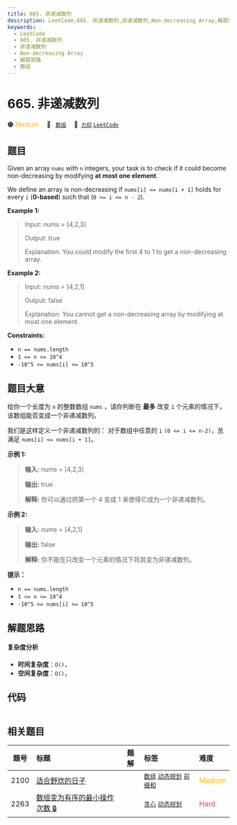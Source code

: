 ```yaml
---
title: 665. 非递减数列
description: LeetCode,665. 非递减数列,非递减数列,Non-decreasing Array,解题思路,数组
keywords:
  - LeetCode
  - 665. 非递减数列
  - 非递减数列
  - Non-decreasing Array
  - 解题思路
  - 数组
---
```


# 665. 非递减数列

🟠 <font color=#ffb800>Medium</font>&emsp; 🔖&ensp; [`数组`](/tag/array.md)&emsp; 🔗&ensp;[`力扣`](https://leetcode.cn/problems/non-decreasing-array) [`LeetCode`](https://leetcode.com/problems/non-decreasing-array)

## 题目

Given an array `nums` with `n` integers, your task is to check if it could
become non-decreasing by modifying **at most one element**.

We define an array is non-decreasing if `nums[i] <= nums[i + 1]` holds for
every `i` (**0-based**) such that (`0 <= i <= n - 2`).



**Example 1:**

> Input: nums = [4,2,3]
> 
> Output: true
> 
> Explanation: You could modify the first 4 to 1 to get a non-decreasing array.

**Example 2:**

> Input: nums = [4,2,1]
> 
> Output: false
> 
> Explanation: You cannot get a non-decreasing array by modifying at most one element.

**Constraints:**

  * `n == nums.length`
  * `1 <= n <= 10^4`
  * `-10^5 <= nums[i] <= 10^5`


## 题目大意

给你一个长度为 `n` 的整数数组 `nums` ，请你判断在 **最多** 改变 `1` 个元素的情况下，该数组能否变成一个非递减数列。

我们是这样定义一个非递减数列的： 对于数组中任意的 `i` `(0 <= i <= n-2)`，总满足 `nums[i] <= nums[i + 1]`。



**示例 1:**

> 
> 
> 
> 
> 
> **输入:** nums = [4,2,3]
> 
> **输出:** true
> 
> **解释:** 你可以通过把第一个 4 变成 1 来使得它成为一个非递减数列。
> 
> 

**示例 2:**

> 
> 
> 
> 
> 
> **输入:** nums = [4,2,1]
> 
> **输出:** false
> 
> **解释:** 你不能在只改变一个元素的情况下将其变为非递减数列。
> 
> 



**提示：**

  * `n == nums.length`
  * `1 <= n <= 10^4`
  * `-10^5 <= nums[i] <= 10^5`


## 解题思路

#### 复杂度分析

- **时间复杂度**：`O()`，
- **空间复杂度**：`O()`，

## 代码

```javascript

```

## 相关题目

<!-- prettier-ignore -->
| 题号 | 标题 | 题解 | 标签 | 难度 |
| :------: | :------ | :------: | :------ | :------ |
| 2100 | [适合野炊的日子](https://leetcode.com/problems/find-good-days-to-rob-the-bank) |  |  [`数组`](/tag/array.md) [`动态规划`](/tag/dynamic-programming.md) [`前缀和`](/tag/prefix-sum.md) | <font color=#ffb800>Medium</font> |
| 2263 | [数组变为有序的最小操作次数 🔒](https://leetcode.com/problems/make-array-non-decreasing-or-non-increasing) |  |  [`贪心`](/tag/greedy.md) [`动态规划`](/tag/dynamic-programming.md) | <font color=#ff334b>Hard</font> |